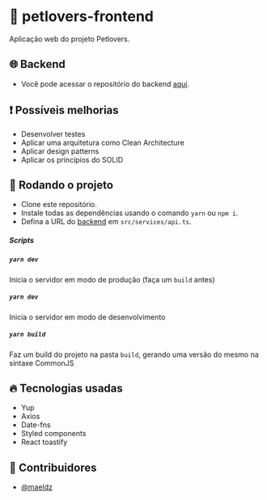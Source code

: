 # :dog: petlovers-frontend

Aplicação web do projeto Petlovers.

## :globe_with_meridians: Backend

- Você pode acessar o repositório do backend [aqui](https://github.com/maeldz/petlovers-backend).

## :exclamation: Possíveis melhorias

- Desenvolver testes
- Aplicar uma arquitetura como Clean Architecture
- Aplicar design patterns
- Aplicar os princípios do SOLID

## :wrench: Rodando o projeto

- Clone este repositório.
- Instale todas as dependências usando o comando `yarn` ou `npm i`.
- Defina a URL do [backend](https://github.com/maeldz/petlovers-backend) em `src/services/api.ts`.

##### Scripts

##### `yarn dev`

Inicia o servidor em modo de produção (faça um `build` antes)

##### `yarn dev`

Inicia o servidor em modo de desenvolvimento

##### `yarn build`

Faz um build do projeto na pasta `build`, gerando uma versão do mesmo na sintaxe CommonJS

## :fire: Tecnologias usadas

- Yup
- Axios
- Date-fns
- Styled components
- React toastify

## :man: Contribuidores

- [@maeldz](https://github.com/maeldz)
